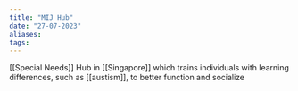 ```yaml
---
title: "MIJ Hub"
date: "27-07-2023"
aliases: 
tags:
---
```


[[Special Needs]] Hub in [[Singapore]] which trains individuals with learning differences, such as [[austism]], to better function and socialize